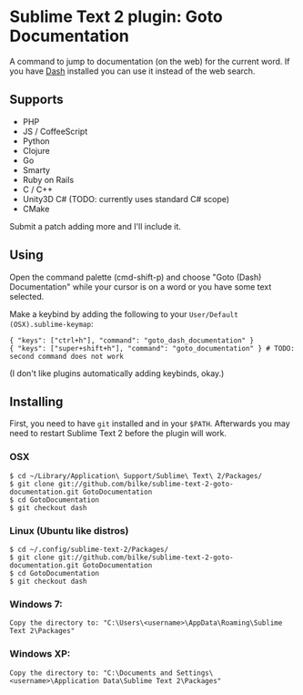 # Sublime Text 2 plugin: Goto Documentation

A command to jump to documentation (on the web) for the current word. If you have [Dash](http://kapeli.com/dash/) installed you can use it instead of the web search.

## Supports

 * PHP
 * JS / CoffeeScript
 * Python
 * Clojure
 * Go
 * Smarty
 * Ruby on Rails
 * C / C++
 * Unity3D C# (TODO: currently uses standard C# scope)
 * CMake

Submit a patch adding more and I'll include it.

## Using

Open the command palette (cmd-shift-p) and choose "Goto (Dash) Documentation" while your cursor is on a word or you have some text selected.

Make a keybind by adding the following to your `User/Default (OSX).sublime-keymap`:

	{ "keys": ["ctrl+h"], "command": "goto_dash_documentation" }
	{ "keys": ["super+shift+h"], "command": "goto_documentation" } # TODO: second command does not work

(I don't like plugins automatically adding keybinds, okay.)

## Installing

First, you need to have `git` installed and in your `$PATH`. Afterwards you may need to restart Sublime Text 2 before the plugin will work.

### OSX

    $ cd ~/Library/Application\ Support/Sublime\ Text\ 2/Packages/
    $ git clone git://github.com/bilke/sublime-text-2-goto-documentation.git GotoDocumentation
    $ cd GotoDocumentation
    $ git checkout dash

### Linux (Ubuntu like distros)

    $ cd ~/.config/sublime-text-2/Packages/
    $ git clone git://github.com/bilke/sublime-text-2-goto-documentation.git GotoDocumentation
    $ cd GotoDocumentation
    $ git checkout dash

### Windows 7:

    Copy the directory to: "C:\Users\<username>\AppData\Roaming\Sublime Text 2\Packages"

### Windows XP:

    Copy the directory to: "C:\Documents and Settings\<username>\Application Data\Sublime Text 2\Packages"
